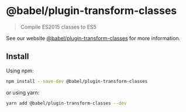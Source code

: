 # @babel/plugin-transform-classes

> Compile ES2015 classes to ES5

See our website [@babel/plugin-transform-classes](https://babeljs.io/docs/babel-plugin-transform-classes) for more information.

## Install

Using npm:

```sh
npm install --save-dev @babel/plugin-transform-classes
```

or using yarn:

```sh
yarn add @babel/plugin-transform-classes --dev
```

